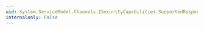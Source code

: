 ```yaml
---
uid: System.ServiceModel.Channels.ISecurityCapabilities.SupportedResponseProtectionLevel
internalonly: False
---
```

